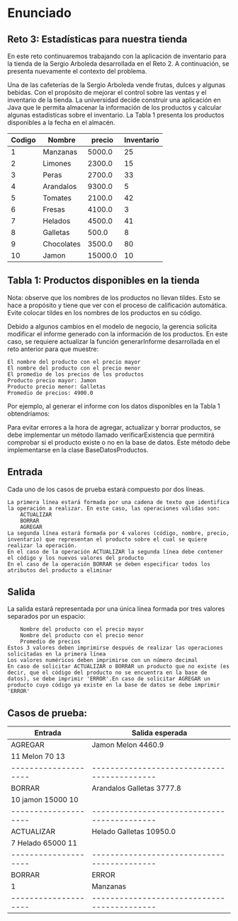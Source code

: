 # Enunciado

## Reto 3: Estadísticas para nuestra tienda

En este reto continuaremos trabajando con la aplicación de inventario para la tienda de la Sergio Arboleda desarrollada en el Reto 2. A continuación, se presenta nuevamente el contexto del problema.

Una de las cafeterías de la Sergio Arboleda vende frutas, dulces y algunas bebidas. Con el propósito de mejorar el control sobre las ventas y el inventario de la tienda. La universidad decide construir una aplicación en Java que le permita almacenar la información de los productos y calcular algunas estadísticas sobre el inventario. La Tabla 1 presenta los productos disponibles a la fecha en el almacén.


| Codigo                 | Nombre                                    |  precio| Inventario |
|--------------------- | ------------------------------------------- | ------ | ---------- |
| 1                    |               Manzanas                      | 5000.0 |25          |
| 2                    |               Limones                       | 2300.0 |15          |
| 3                    |               Peras                         | 2700.0 |33          |
| 4                    |               Arandalos                     | 9300.0 |5           |
| 5                    |               Tomates                       | 2100.0 |42          |
| 6                    |               Fresas                        | 4100.0 |3           |
| 7                    |               Helados                       | 4500.0 |41          |
| 8                    |               Galletas                      | 500.0  |8           |
| 9                    |               Chocolates                    | 3500.0 |80          |
| 10                   |               Jamon                         | 15000.0|10          |

## Tabla 1: Productos disponibles en la tienda
Nota: observe que los nombres de los productos no llevan tildes. Esto se hace a propósito y tiene que ver con el proceso de calificación automática. Evite colocar tildes en los nombres de los productos en su código.

Debido a algunos cambios en el modelo de negocio, la gerencia solicita modificar el informe generado con la información de los productos. En este caso, se requiere actualizar la función generarInforme desarrollada en el reto anterior para que muestre:

    El nombre del producto con el precio mayor
    El nombre del producto con el precio menor
    El promedio de los precios de los productos
    Producto precio mayor: Jamon
    Producto precio menor: Galletas
    Promedio de precios: 4900.0

Por ejemplo, al generar el informe con los datos disponibles en la Tabla 1 obtendríamos:

Para evitar errores a la hora de agregar, actualizar y borrar productos, se debe implementar un método llamado verificarExistencia que permitirá comprobar si el producto existe o no en la base de datos. Este método debe implementarse en la clase BaseDatosProductos.

## Entrada
Cada uno de los casos de prueba estará compuesto por dos líneas.

    La primera línea estará formada por una cadena de texto que identifica la operación a realizar. En este caso, las operaciones válidas son:
        ACTUALIZAR
        BORRAR
        AGREGAR
    La segunda línea estará formada por 4 valores (código, nombre, precio, inventario) que representan el producto sobre el cual se quiere realizar la operación.
    En el caso de la operación ACTUALIZAR la segunda línea debe contener el código y los nuevos valores del producto
    En el caso de la operación BORRAR se deben especificar todos los atributos del producto a eliminar

## Salida
La salida estará representada por una única línea formada por tres valores separados por un espacio:

        Nombre del producto con el precio mayor
        Nombre del producto con el precio menor
        Promedio de precios
    Estos 3 valores deben imprimirse después de realizar las operaciones solicitadas en la primera línea
    Los valores numéricos deben imprimirse con un número decimal
    En caso de solicitar ACTUALIZAR o BORRAR un producto que no existe (es decir, que el código del producto no se encuentra en la base de datos), se debe imprimir 'ERROR'.En caso de solicitar AGREGAR un producto cuyo código ya existe en la base de datos se debe imprimir 'ERROR'
## Casos de prueba:

| Entrada              |   Salida esperada                           |
| -------------------- | ------------------------------------------- |
| AGREGAR              |       Jamon Melon 4460.9                    |
| 11 Melon 70 13       |                                             |
| -------------------- | ------------------------------------------- |
| BORRAR               |Arandalos Galletas 3777.8                    |
| 10 jamon 15000 10    |                                             |
| -------------------- | ------------------------------------------- |
| ACTUALIZAR           |Helado Galletas 10950.0                      |
| 7 Helado 65000 11    |                                             |
| -------------------- | ------------------------------------------- |
| BORRAR               |               ERROR                         |
| 1                    |               Manzanas                      |
| -------------------- | ------------------------------------------- |